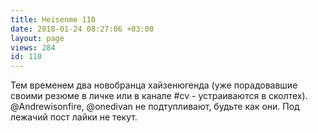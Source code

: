 ```yaml
---
title: Heisenme 110
date: 2018-01-24 08:27:06 +03:00
layout: page
views: 284
id: 110
---
```


Тем временем два новобранца хайзенюгенда (уже порадовавшие своими резюме в личке или в канале #cv - устраиваются в сколтех). @Andrewisonfire, @onedivan не подтупливают, будьте как они. Под лежачий пост лайки не текут.


